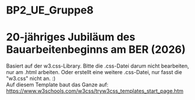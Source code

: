# BP2_UE_Gruppe8
# 20-jähriges Jubiläum des Bauarbeitenbeginns am BER (2026)
Basiert auf der w3.css-Library. Bitte die .css-Datei darum nicht bearbeiten, nur am .html arbeiten. Oder erstellt eine weitere .css-Datei, nur fasst die "w3.css" nicht an. :)
<br>Auf diesem Template baut das Ganze auf: https://www.w3schools.com/w3css/tryw3css_templates_start_page.htm
